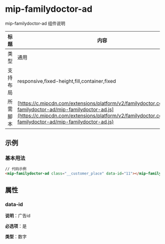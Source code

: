 # mip-familydoctor-ad

mip-familydoctor-ad 组件说明

标题|内容
----|----
类型|通用
支持布局|responsive,fixed-height,fill,container,fixed
所需脚本| [https://c.mipcdn.com/extensions/platform/v2/familydoctor.com.cn/mip-familydoctor-ad/mip-familydoctor-ad.js](https://c.mipcdn.com/extensions/platform/v2/familydoctor.com.cn/mip-familydoctor-ad/mip-familydoctor-ad.js)

## 示例

### 基本用法

```html
// 代码示例
<mip-familydoctor-ad class="__customer_place" data-id="11"></mip-familydoctor-ad>
```

## 属性

### data-id

**说明**：广告id

**必选项**：是

**类型**：数字